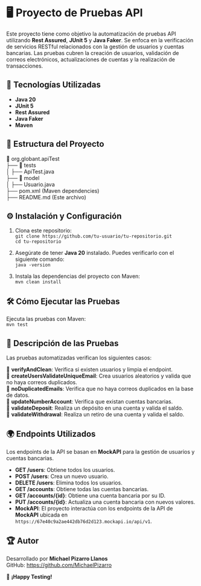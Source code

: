 # 🖥️ Proyecto de Pruebas API

Este proyecto tiene como objetivo la automatización de pruebas API utilizando **Rest Assured**, **JUnit 5** y **Java Faker**. Se enfoca en la verificación de servicios RESTful relacionados con la gestión de usuarios y cuentas bancarias. Las pruebas cubren la creación de usuarios, validación de correos electrónicos, actualizaciones de cuentas y la realización de transacciones.

## 🚀 Tecnologías Utilizadas
- **Java 20**
- **JUnit 5**
- **Rest Assured**
- **Java Faker**
- **Maven**

## 📌 Estructura del Proyecto
📂 org.globant.apiTest  
 ├── 📂 tests  
 │   ├── ApiTest.java  
 ├── 📂 model  
 │   ├── Usuario.java  
 ├── pom.xml  (Maven dependencies)  
 ├── README.md (Este archivo)  

## ⚙️ Instalación y Configuración
1. Clona este repositorio:  
   `git clone https://github.com/tu-usuario/tu-repositorio.git`  
   `cd tu-repositorio`  

2. Asegúrate de tener **Java 20** instalado. Puedes verificarlo con el siguiente comando:  
   `java -version`  

3. Instala las dependencias del proyecto con Maven:  
   `mvn clean install`  

## 🛠️ Cómo Ejecutar las Pruebas  
Ejecuta las pruebas con Maven:  
`mvn test`  

## 📖 Descripción de las Pruebas  
Las pruebas automatizadas verifican los siguientes casos:  

🔹 **verifyAndClean**: Verifica si existen usuarios y limpia el endpoint.  
🔹 **createUsersValidateUniqueEmail**: Crea usuarios aleatorios y valida que no haya correos duplicados.  
🔹 **noDuplicatedEmails**: Verifica que no haya correos duplicados en la base de datos.  
🔹 **updateNumberAccount**: Verifica que existan cuentas bancarias.  
🔹 **validateDeposit**: Realiza un depósito en una cuenta y valida el saldo.  
🔹 **validateWithdrawal**: Realiza un retiro de una cuenta y valida el saldo.  

## 🌍 Endpoints Utilizados  
Los endpoints de la API se basan en **MockAPI** para la gestión de usuarios y cuentas bancarias.  
- **GET /users**: Obtiene todos los usuarios.  
- **POST /users**: Crea un nuevo usuario.  
- **DELETE /users**: Elimina todos los usuarios.  
- **GET /accounts**: Obtiene todas las cuentas bancarias.  
- **GET /accounts/{id}**: Obtiene una cuenta bancaria por su ID.  
- **PUT /accounts/{id}**: Actualiza una cuenta bancaria con nuevos valores.  
- **MockAPI**: El proyecto interactúa con los endpoints de la API de **MockAPI** ubicada en `https://67e40c9a2ae442db76d2d123.mockapi.io/api/v1`.

## 🏆 Autor  
Desarrollado por **Michael Pizarro Llanos**  
GitHub:   https://github.com/MichaelPizarro

🤖 **¡Happy Testing!**
